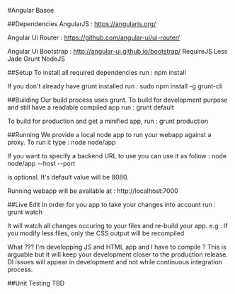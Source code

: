 #Angular Basee

##Dependencies
AngularJS : https://angularjs.org/

Angular Ui Router : https://github.com/angular-ui/ui-router/

Angular Ui Bootstrap : http://angular-ui.github.io/bootstrap/
RequireJS
Less
Jade
Grunt
NodeJS

##Setup
To install all required dependencies run :
 npm install

If you don't already have grunt installed run :
 sudo npm install -g grunt-cli

##Building
Our build process uses grunt.
To build for development purpose and still have a readable compiled app run :
 grunt default

To build for production and get a minified app, run :
 grunt production


##Running
We provide a local node app to run your webapp against a proxy.
To run it type :
 node node/app

If you want to specify a backend URL to use you can use it as follow :
 node node/app --host <host> --port <port>

<port> is optional. It's default value will be 8080.

Running webapp will be available at :
 http://localhost:7000

##Live Edit
In order for you app to take your changes into account run :
 grunt watch

It will watch all changes occuring to your files and re-build your app.
e.g : If you modify less files, only the CSS output will be recompiled

What ??? I'm developping JS and HTML app and I have to compile ?
This is arguable but it will keep your development closer to the production release.
DI issues will appear in development and not while continuous integration process.

##Unit Testing
TBD